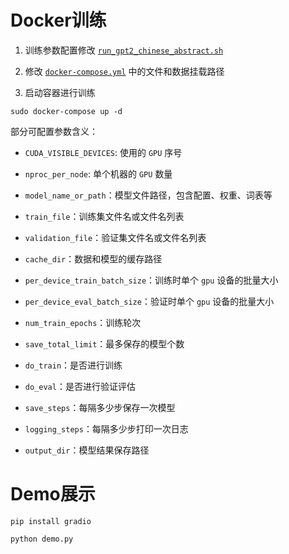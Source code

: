 # Docker训练

1. 训练参数配置修改 [`run_gpt2_chinese_abstract.sh`](./run_gpt2_chinese_abstract.sh)

2. 修改 [`docker-compose.yml`](./docker-compose.yml) 中的文件和数据挂载路径

3. 启动容器进行训练

```commandline
sudo docker-compose up -d
```

部分可配置参数含义：

+ `CUDA_VISIBLE_DEVICES`: 使用的 `GPU` 序号

+ `nproc_per_node`: 单个机器的 `GPU` 数量

+ `model_name_or_path`：模型文件路径，包含配置、权重、词表等

+ `train_file`：训练集文件名或文件名列表

+ `validation_file`：验证集文件名或文件名列表

+ `cache_dir`：数据和模型的缓存路径

+ `per_device_train_batch_size`：训练时单个 `gpu` 设备的批量大小

+ `per_device_eval_batch_size`：验证时单个 `gpu` 设备的批量大小

+ `num_train_epochs`：训练轮次

+ `save_total_limit`：最多保存的模型个数

+ `do_train`：是否进行训练

+ `do_eval`：是否进行验证评估

+ `save_steps`：每隔多少步保存一次模型

+ `logging_steps`：每隔多少步打印一次日志

+ `output_dir`：模型结果保存路径

# Demo展示

```commandline
pip install gradio

python demo.py
```
